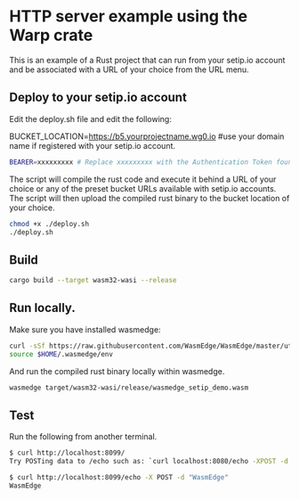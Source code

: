 # HTTP server example using the Warp crate

This is an example of a Rust project that can run from your setip.io account and be associated with a URL of your choice from the URL menu.

## Deploy to your setip.io account

Edit the deploy.sh file and edit the following:

BUCKET_LOCATION=https://b5.yourprojectname.wg0.io #use your domain name if registered with your setip.io account.

```bash
BEARER=xxxxxxxxx # Replace xxxxxxxxx with the Authentication Token found under the Deploy Key section from the Keys menu available in the Manage area on setip.io after you are logged in.
```

The script will compile the rust code and execute it behind a URL of your choice or any of the preset bucket URLs available with setip.io accounts.
The script will then upload the compiled rust binary to the bucket location of your choice.

```bash
chmod +x ./deploy.sh
./deploy.sh
```

## Build

```bash
cargo build --target wasm32-wasi --release
```

## Run locally.

Make sure you have installed wasmedge: 

```bash
curl -sSf https://raw.githubusercontent.com/WasmEdge/WasmEdge/master/utils/install.sh | bash
source $HOME/.wasmedge/env
```


And run the compiled rust binary locally within wasmedge.
```bash
wasmedge target/wasm32-wasi/release/wasmedge_setip_demo.wasm
```

## Test

Run the following from another terminal.

```bash
$ curl http://localhost:8099/
Try POSTing data to /echo such as: `curl localhost:8080/echo -XPOST -d 'hello world'`
```

```bash
$ curl http://localhost:8099/echo -X POST -d "WasmEdge"
WasmEdge
```
